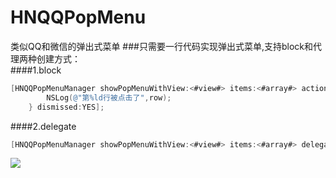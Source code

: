 # HNQQPopMenu
类似QQ和微信的弹出式菜单
###只需要一行代码实现弹出式菜单,支持block和代理两种创建方式：<br>
####1.block<br>
```objective-c
[HNQQPopMenuManager showPopMenuWithView:<#view#> items:<#array#> action:^(NSInteger row) {
        NSLog(@"第%ld行被点击了",row);
    } dismissed:YES];
```
####2.delegate<br>
```objective-c
[HNQQPopMenuManager showPopMenuWithView:<#view#> items:<#array#> delegate:<#delegate#> dismissed:YES];
```

![](https://github.com/ZakariyyaSv/HNQQPopMenu/raw/master/demo.gif)
